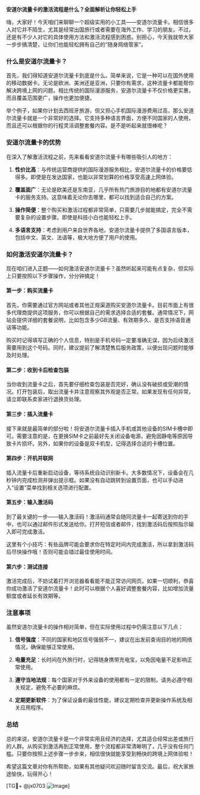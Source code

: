 **安道尔流量卡的激活流程是什么？全面解析让你轻松上手**

嗨，大家好！今天咱们来聊聊一个超级实用的小工具——安道尔流量卡。相信很多人对它并不陌生，尤其是经常出国旅行或者需要在海外工作、学习的朋友。不过，还是有不少人对它的具体使用方法和激活流程感到困惑。别担心，今天我就带大家一步步搞清楚，让你们也能轻松拥有自己的“随身网络管家”。

### 什么是安道尔流量卡？

首先，我们得知道安道尔流量卡到底是什么。简单来说，它是一种可以在国外使用的移动数据卡。无论是欧洲、美洲还是亚洲，只要你有需求，这种流量卡都能帮你解决跨境上网的问题。相比传统的国际漫游服务，安道尔流量卡不仅价格更实惠，而且覆盖范围更广，操作也更加便捷。

举个例子，如果你计划去西班牙旅游，但又担心手机国际漫游费用过高，那么安道尔流量卡就是一个非常好的选择。它支持多种语言界面，方便不同国家的人使用，而且还可以根据你的行程灵活调整套餐内容。是不是听起来就很棒呢？

### 安道尔流量卡的优势

在深入了解激活流程之前，先来看看安道尔流量卡有哪些吸引人的地方：

1. **性价比高**：与传统运营商提供的国际漫游服务相比，安道尔流量卡的价格要低得多。即使是在发达国家，也能以非常划算的价格享受高速上网体验。
   
2. **覆盖面广**：无论是欧美还是东南亚，几乎所有热门旅游目的地都有安道尔流量卡的服务支持。这意味着无论你去哪里，都可以找到适合自己的方案。
   
3. **操作简便**：整个购买和激活过程都非常简单，只需要几步就能搞定，完全不需要复杂的设置步骤。即使是科技小白也能轻松上手。

4. **多语言支持**：考虑到用户来自世界各地，安道尔流量卡提供了多国语言版本，包括中文、英文、法语等，极大地方便了用户的使用。

### 如何激活安道尔流量卡？

现在咱们进入正题——如何激活安道尔流量卡？虽然听起来可能有点复杂，但实际上只要按照以下步骤操作，分分钟搞定！

#### 第一步：购买流量卡

首先，你需要通过官方网站或者其他正规渠道购买安道尔流量卡。目前市面上有很多代理商提供这项服务，你可以根据自己的需求选择合适的套餐。通常情况下，网站会提供详细的套餐说明，比如包含多少GB流量、有效期多久、是否支持语音通话等功能。

购买时记得填写正确的个人信息，特别是手机号码一定要准确无误，因为后续激活需要用到这个号码。同时，建议提前了解清楚售后服务政策，以便出现问题时能够及时处理。

#### 第二步：收到卡后检查包装

当你收到流量卡之后，首先要仔细检查包装是否完好，确认没有破损或受潮的情况。打开包装后，取出流量卡并注意观察其外观是否正常。如果发现有任何异常，请立即联系卖家进行退换货处理。

#### 第三步：插入流量卡

接下来就是最简单的部分啦！将安道尔流量卡插入手机或其他设备的SIM卡槽中即可。需要注意的是，在更换SIM卡之前最好先关闭设备电源，避免因静电等原因导致卡片损坏。另外，如果你的设备是双卡机型，记得选择合适的卡槽位置。

#### 第四步：开机并联网

插入流量卡后重新启动设备，等待系统自动识别新卡。大多数情况下，设备会在几秒钟内完成检测并弹出提示框。如果没有自动跳转到设置页面，也可以手动进入“设置”菜单找到相关选项进行配置。

#### 第五步：输入激活码

到了最关键的一步——输入激活码！激活码通常会随同流量卡一起寄送到你的手中，也可以通过邮件形式发送给你。打开短信或者邮件，找到激活码后按照指示输入即可完成激活。

这里有个小技巧：有些品牌可能会要求你在特定时间内完成激活，所以拿到激活码后尽快操作哦！否则可能会错过最佳使用时间。

#### 第六步：测试连接

激活完成后，不妨试着打开浏览器看看能不能正常访问网页。如果一切顺利，恭喜你成功激活了安道尔流量卡！此时可以根据个人喜好调整套餐内容，比如增加流量额度或者延长有效期等。

### 注意事项

虽然安道尔流量卡的操作相对简单，但在实际使用过程中仍需注意以下几点：

1. **信号强度**：不同的国家和地区信号强弱不一，建议在出发前查询目的地的网络情况，确保能够正常使用。
   
2. **电量充足**：长时间在外旅行时，记得随身携带充电宝，以免因电量不足影响正常使用。
   
3. **遵守当地法规**：每个国家对于外来设备的使用都有一定的限制，请务必遵守相关规定，避免不必要的麻烦。

4. **定期更新软件**：为了保证设备的最佳性能，建议定期检查并更新操作系统及相关应用程序。

### 总结

总的来说，安道尔流量卡是一个非常实用且经济的选择，尤其适合经常出差或旅行的人群。从购买到激活再到正常使用，整个流程都非常清晰明了，几乎没有任何门槛。只要你按照上述步骤一步步来，相信很快就能享受到畅快的跨境上网体验啦！

希望这篇文章对你有所帮助，如果有其他疑问欢迎随时留言交流。最后，祝大家旅途愉快，玩得开心！

[TG💪+ @jx0703 ![Image](https://github.com/user-attachments/assets/dbca1d08-cadb-493c-b0ec-ad6f7a83f270)]